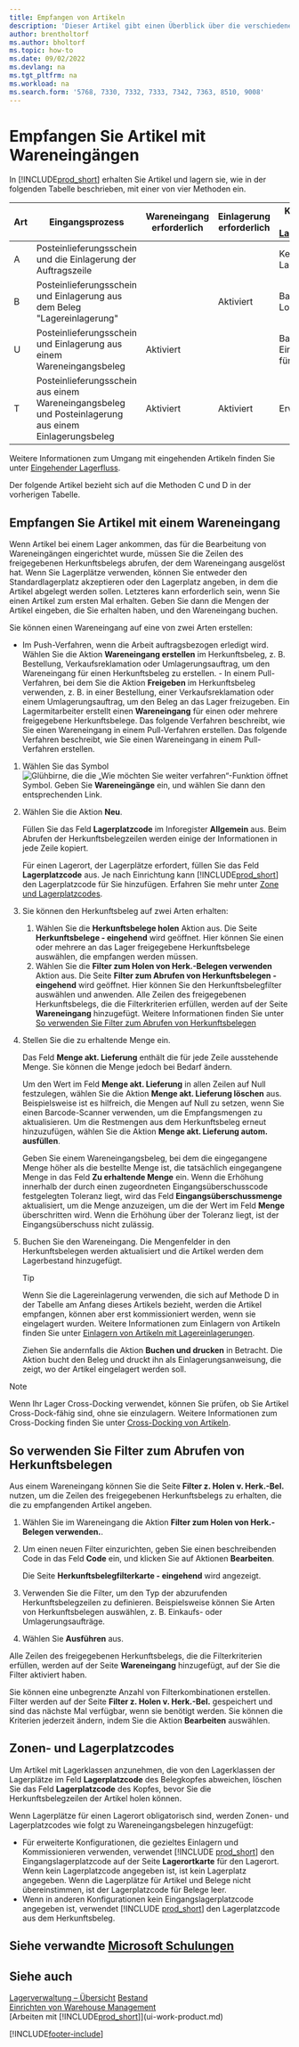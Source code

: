 ```yaml
---
title: Empfangen von Artikeln
description: 'Dieser Artikel gibt einen Überblick über die verschiedenen Möglichkeiten, Artikel in einem Lager mit einem Wareneingang zu erhalten.'
author: brentholtorf
ms.author: bholtorf
ms.topic: how-to
ms.date: 09/02/2022
ms.devlang: na
ms.tgt_pltfrm: na
ms.workload: na
ms.search.form: '5768, 7330, 7332, 7333, 7342, 7363, 8510, 9008'
---
```

# Empfangen Sie Artikel mit Wareneingängen

In [!INCLUDE[prod_short](includes/prod_short.md)] erhalten Sie Artikel und lagern sie, wie in der folgenden Tabelle beschrieben, mit einer von vier Methoden ein.

|Art|Eingangsprozess|Wareneingang erforderlich|Einlagerung erforderlich|Komplexitätsgrad (Weitere Informationen unter [Lagermanagementübersicht](design-details-warehouse-management.md))|  
|------------|---------------------|--------------|----------------|------------|  
|A|Posteinlieferungsschein und die Einlagerung der Auftragszeile|||Keine dedizierte Lageraktivität.|  
|B|Posteinlieferungsschein und Einlagerung aus dem Beleg "Lagereinlagerung"||Aktiviert|Basis: Auftragsbezogene Logistik|  
|U|Posteinlieferungsschein und Einlagerung aus einem Wareneingangsbeleg|Aktiviert||Basis: Konsolidierte Eingangs-/Versandbuchung für mehrere Bestellungen.|  
|T|Posteinlieferungsschein aus einem Wareneingangsbeleg und Posteinlagerung aus einem Einlagerungsbeleg|Aktiviert|Aktiviert|Erweitert|  

Weitere Informationen zum Umgang mit eingehenden Artikeln finden Sie unter [Eingehender Lagerfluss](design-details-inbound-warehouse-flow.md).

Der folgende Artikel bezieht sich auf die Methoden C und D in der vorherigen Tabelle.

## Empfangen Sie Artikel mit einem Wareneingang

Wenn Artikel bei einem Lager ankommen, das für die Bearbeitung von Wareneingängen eingerichtet wurde, müssen Sie die Zeilen des freigegebenen Herkunftsbelegs abrufen, der dem Wareneingang ausgelöst hat. Wenn Sie Lagerplätze verwenden, können Sie entweder den Standardlagerplatz akzeptieren oder den Lagerplatz angeben, in dem die Artikel abgelegt werden sollen. Letzteres kann erforderlich sein, wenn Sie einen Artikel zum ersten Mal erhalten. Geben Sie dann die Mengen der Artikel eingeben, die Sie erhalten haben, und den Wareneingang buchen.  

Sie können einen Wareneingang auf eine von zwei Arten erstellen:

* Im Push-Verfahren, wenn die Arbeit auftragsbezogen erledigt wird. Wählen Sie die Aktion **Wareneingang erstellen** im Herkunftsbeleg, z. B. Bestellung, Verkaufsreklamation oder Umlagerungsauftrag, um den Wareneingang für einen Herkunftsbeleg zu erstellen.
*-* In einem Pull-Verfahren, bei dem Sie die Aktion **Freigeben** im Herkunftsbeleg verwenden, z. B. in einer Bestellung, einer Verkaufsreklamation oder einem Umlagerungsauftrag, um den Beleg an das Lager freizugeben. Ein Lagermitarbeiter erstellt einen **Wareneingang** für einen oder mehrere freigegebene Herkunftsbelege. Das folgende Verfahren beschreibt, wie Sie einen Wareneingang in einem Pull-Verfahren erstellen. Das folgende Verfahren beschreibt, wie Sie einen Wareneingang in einem Pull-Verfahren erstellen. 

1. Wählen Sie das Symbol ![Glühbirne, die die „Wie möchten Sie weiter verfahren“-Funktion öffnet](media/ui-search/search_small.png "Wie möchten Sie weiter verfahren?") Symbol. Geben Sie **Wareneingänge** ein, und wählen Sie dann den entsprechenden Link.  
2. Wählen Sie die Aktion **Neu**.  

    Füllen Sie das Feld **Lagerplatzcode** im Inforegister **Allgemein** aus. Beim Abrufen der Herkunftsbelegzeilen werden einige der Informationen in jede Zeile kopiert. 

    Für einen Lagerort, der Lagerplätze erfordert, füllen Sie das Feld **Lagerplatzcode** aus. Je nach Einrichtung kann [!INCLUDE[prod_short](includes/prod_short.md)] den Lagerplatzcode für Sie hinzufügen. Erfahren Sie mehr unter [Zone und Lagerplatzcodes](warehouse-how-receive-items.md#zone-and-bin-codes).  

3. Sie können den Herkunftsbeleg auf zwei Arten erhalten:

    1. Wählen Sie die **Herkunftsbelege holen** Aktion aus. Die Seite **Herkunftsbelege - eingehend** wird geöffnet. Hier können Sie einen oder mehrere an das Lager freigegebene Herkunftsbelege auswählen, die empfangen werden müssen.
    2. Wählen Sie die **Filter zum Holen von Herk.-Belegen verwenden** Aktion aus. Die Seite **Filter zum Abrufen von Herkunftsbelegen - eingehend** wird geöffnet. Hier können Sie den Herkunftsbelegfilter auswählen und anwenden. Alle Zeilen des freigegebenen Herkunftsbelegs, die die Filterkriterien erfüllen, werden auf der Seite **Wareneingang** hinzugefügt. Weitere Informationen finden Sie unter [So verwenden Sie Filter zum Abrufen von Herkunftsbelegen](warehouse-how-receive-items.md#how-to-use-filters-to-get-source-documents)

4. Stellen Sie die zu erhaltende Menge ein.

    Das Feld **Menge akt. Lieferung** enthält die für jede Zeile ausstehende Menge. Sie können die Menge jedoch bei Bedarf ändern. 

    Um den Wert im Feld **Menge akt. Lieferung** in allen Zeilen auf Null festzulegen, wählen Sie die Aktion **Menge akt. Lieferung löschen** aus. Beispielsweise ist es hilfreich, die Mengen auf Null zu setzen, wenn Sie einen Barcode-Scanner verwenden, um die Empfangsmengen zu aktualisieren. Um die Restmengen aus dem Herkunftsbeleg erneut hinzuzufügen, wählen Sie die Aktion **Menge akt. Lieferung autom. ausfüllen**.  

    Geben Sie einem Wareneingangsbeleg, bei dem die eingegangene Menge höher als die bestellte Menge ist, die tatsächlich eingegangene Menge in das Feld **Zu erhaltende Menge** ein. Wenn die Erhöhung innerhalb der durch einen zugeordneten Eingangsüberschusscode festgelegten Toleranz liegt, wird das Feld **Eingangsüberschussmenge** aktualisiert, um die Menge anzuzeigen, um die der Wert im Feld **Menge** überschritten wird. Wenn die Erhöhung über der Toleranz liegt, ist der Eingangsüberschuss nicht zulässig.

5. Buchen Sie den Wareneingang. Die Mengenfelder in den Herkunftsbelegen werden aktualisiert und die Artikel werden dem Lagerbestand hinzugefügt.  

    > [!TIP]
    > Wenn Sie die Lagereinlagerung verwenden, die sich auf Methode D in der Tabelle am Anfang dieses Artikels bezieht, werden die Artikel empfangen, können aber erst kommissioniert werden, wenn sie eingelagert wurden. Weitere Informationen zum Einlagern von Artikeln finden Sie unter [Einlagern von Artikeln mit Lagereinlagerungen](warehouse-how-to-put-items-away-with-warehouse-put-aways.md). 
    > 
    > Ziehen Sie andernfalls die Aktion **Buchen und drucken** in Betracht. Die Aktion bucht den Beleg und druckt ihn als Einlagerungsanweisung, die zeigt, wo der Artikel eingelagert werden soll.

> [!NOTE]  
> Wenn Ihr Lager Cross-Docking verwendet, können Sie prüfen, ob Sie Artikel Cross-Dock-fähig sind, ohne sie einzulagern. Weitere Informationen zum Cross-Docking finden Sie unter [Cross-Docking von Artikeln](warehouse-how-to-cross-dock-items.md).

## So verwenden Sie Filter zum Abrufen von Herkunftsbelegen

Aus einem Wareneingang können Sie die Seite **Filter z. Holen v. Herk.-Bel.** nutzen, um die Zeilen des freigegebenen Herkunftsbelegs zu erhalten, die die zu empfangenden Artikel angeben.

1. Wählen Sie im Wareneingang die Aktion **Filter zum Holen von Herk.-Belegen verwenden.**.
2. Um einen neuen Filter einzurichten, geben Sie einen beschreibenden Code in das Feld **Code** ein, und klicken Sie auf Aktionen **Bearbeiten**.

    Die Seite **Herkunftsbelegfilterkarte - eingehend** wird angezeigt.

3. Verwenden Sie die Filter, um den Typ der abzurufenden Herkunftsbelegzeilen zu definieren. Beispielsweise können Sie Arten von Herkunftsbelegen auswählen, z. B. Einkaufs- oder Umlagerungsaufträge.
4. Wählen Sie **Ausführen** aus.  

Alle Zeilen des freigegebenen Herkunftsbelegs, die die Filterkriterien erfüllen, werden auf der Seite **Wareneingang** hinzugefügt, auf der Sie die Filter aktiviert haben.

Sie können eine unbegrenzte Anzahl von Filterkombinationen erstellen. Filter werden auf der Seite **Filter z. Holen v. Herk.-Bel.** gespeichert und sind das nächste Mal verfügbar, wenn sie benötigt werden. Sie können die Kriterien jederzeit ändern, indem Sie die Aktion **Bearbeiten** auswählen.

## Zonen- und Lagerplatzcodes

Um Artikel mit Lagerklassen anzunehmen, die von den Lagerklassen der Lagerplätze im Feld **Lagerplatzcode** des Belegkopfes abweichen, löschen Sie das Feld **Lagerplatzcode** des Kopfes, bevor Sie die Herkunftsbelegzeilen der Artikel holen können.  
<!-- TBD, table with comparison of various options-->

Wenn Lagerplätze für einen Lagerort obligatorisch sind, werden Zonen- und Lagerplatzcodes wie folgt zu Wareneingangsbelegen hinzugefügt:

* Für erweiterte Konfigurationen, die gezieltes Einlagern und Kommissionieren verwenden, verwendet [!INCLUDE [prod_short](includes/prod_short.md)] den Eingangslagerplatzcode auf der Seite **Lagerortkarte** für den Lagerort. Wenn kein Lagerplatzcode angegeben ist, ist kein Lagerplatz angegeben. Wenn die Lagerplätze für Artikel und Belege nicht übereinstimmen, ist der Lagerplatzcode für Belege leer.
* Wenn in anderen Konfigurationen kein Eingangslagerplatzcode angegeben ist, verwendet [!INCLUDE [prod_short](includes/prod_short.md)] den Lagerplatzcode aus dem Herkunftsbeleg.

## Siehe verwandte [Microsoft Schulungen](/training/modules/receive-invoice-dynamics-d365-business-central/index)

## Siehe auch

[Lagerverwaltung – Übersicht](design-details-warehouse-management.md)
[Bestand](inventory-manage-inventory.md)  
[Einrichten von Warehouse Management](warehouse-setup-warehouse.md)  
[Arbeiten mit [!INCLUDE[prod_short](includes/prod_short.md)]](ui-work-product.md)  

[!INCLUDE[footer-include](includes/footer-banner.md)]
